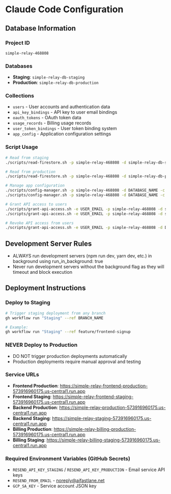 # Claude Code Configuration

## Database Information

### Project ID
```
simple-relay-468808
```

### Databases
- **Staging**: `simple-relay-db-staging`
- **Production**: `simple-relay-db-production`

### Collections
- `users` - User accounts and authentication data
- `api_key_bindings` - API key to user email bindings
- `oauth_tokens` - OAuth token data
- `usage_records` - Billing usage records  
- `user_token_bindings` - User token binding system
- `app_config` - Application configuration settings

### Script Usage
```bash
# Read from staging
./scripts/read-firestore.sh -p simple-relay-468808 -d simple-relay-db-staging -c COLLECTION_NAME

# Read from production
./scripts/read-firestore.sh -p simple-relay-468808 -d simple-relay-db-production -c COLLECTION_NAME

# Manage app configuration
./scripts/config-manager.sh -p simple-relay-468808 -d DATABASE_NAME -c get -k CONFIG_KEY
./scripts/config-manager.sh -p simple-relay-468808 -d DATABASE_NAME -c set -k CONFIG_KEY -v VALUE

# Grant API access to users
./scripts/grant-api-access.sh -e USER_EMAIL -p simple-relay-468808 -d simple-relay-db-staging
./scripts/grant-api-access.sh -e USER_EMAIL -p simple-relay-468808 -d simple-relay-db-production

# Revoke API access from users
./scripts/grant-api-access.sh -e USER_EMAIL -p simple-relay-468808 -d DATABASE_NAME -r
```

## Development Server Rules
- ALWAYS run development servers (npm run dev, yarn dev, etc.) in background using run_in_background: true
- Never run development servers without the background flag as they will timeout and block execution

## Deployment Instructions

### Deploy to Staging
```bash
# Trigger staging deployment from any branch
gh workflow run "Staging" --ref BRANCH_NAME

# Example:
gh workflow run "Staging" --ref feature/frontend-signup
```

### NEVER Deploy to Production
- DO NOT trigger production deployments automatically
- Production deployments require manual approval and testing

### Service URLs
- **Frontend Production**: https://simple-relay-frontend-production-573916960175.us-central1.run.app
- **Frontend Staging**: https://simple-relay-frontend-staging-573916960175.us-central1.run.app
- **Backend Production**: https://simple-relay-production-573916960175.us-central1.run.app
- **Backend Staging**: https://simple-relay-staging-573916960175.us-central1.run.app
- **Billing Production**: https://simple-relay-billing-production-573916960175.us-central1.run.app
- **Billing Staging**: https://simple-relay-billing-staging-573916960175.us-central1.run.app

### Required Environment Variables (GitHub Secrets)
- `RESEND_API_KEY_STAGING` / `RESEND_API_KEY_PRODUCTION` - Email service API keys
- `RESEND_FROM_EMAIL` - noreply@aifastlane.net
- `GCP_SA_KEY` - Service account JSON key